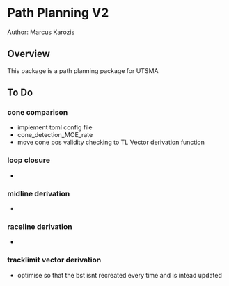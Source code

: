 # Path Planning V2

Author: Marcus Karozis

## Overview

This package is a path planning package for UTSMA

## To Do

### cone comparison

- implement toml config file
- cone_detection_MOE_rate
- move cone pos validity checking to TL Vector derivation function

### loop closure

- 

### midline derivation

- 

### raceline derivation

- 

### tracklimit vector derivation

- optimise so that the bst isnt recreated every time and is intead updated
